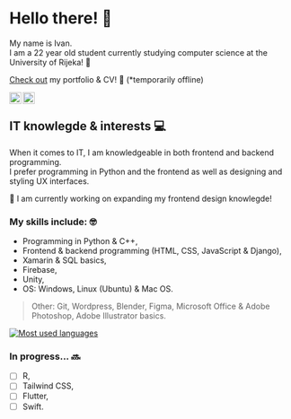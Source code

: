 # Hello there! 👋

My name is Ivan.  
I am a 22 year old student currently studying computer science at the University of Rijeka! 🏫  

[Check out](https://ivanmatejcic.netlify.app/) my portfolio & CV! 👀 (*temporarily offline)

<a href="https://www.linkedin.com/in/ivan-matej%C4%8Di%C4%87-066b1175/"><img align="left" src="https://raw.githubusercontent.com/yushi1007/yushi1007/main/images/linkedin.svg" alt="Ivan Matejčić | LinkedIn" width="21px"/></a>
<a href="https://instagram.com/ivanmatejcic_"><img align="left" src="https://raw.githubusercontent.com/yushi1007/yushi1007/main/images/instagram.svg" alt="Ivan Matejčić | Instagram" width="21px"/></a>
<br>

## IT knowlegde & interests 💻
When it comes to IT, I am knowledgeable in both frontend and backend programming.  
I prefer programming in Python and the frontend as well as designing and styling UX interfaces.  

🔨 I am currently working on expanding my frontend design knowlegde!
### My skills include: 🤓
<ul>
  <li>Programming in Python & C++,</li>  
  <li>Frontend & backend programming (HTML, CSS, JavaScript & Django),</li>   
  <li>Xamarin & SQL basics,</li>
  <li>Firebase,</li>
  <li>Unity,</li>  
  <li>OS: Windows, Linux (Ubuntu) & Mac OS.</li>   
 </ul>
 
 > Other: Git, Wordpress, Blender, Figma, Microsoft Office & Adobe Photoshop, Adobe Illustrator basics.
 
[![Most used languages](https://github-readme-stats.vercel.app/api/top-langs/?username=IvanMatejcic&layout=compact&theme=github_dark&border_color=21262D&title_color=FFFFFF)](https://github.com/IvanMatejcic)
 
### In progress... 🔜
- [ ] R,  
- [ ] Tailwind CSS,  
- [ ] Flutter,  
- [ ] Swift.  
